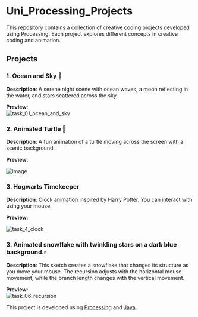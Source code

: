 # Uni_Processing_Projects

This repository contains a collection of creative coding projects developed using Processing. 
Each project explores different concepts in creative coding and animation.

## Projects

### 1. Ocean and Sky 🌌
**Description**: A serene night scene with ocean waves, a moon reflecting in the water, and stars scattered across the sky.  

**Preview**:  
![task_01_ocean_and_sky](https://github.com/user-attachments/assets/56d35654-aae8-4c9e-840e-e3ccfa418d19)




### 2. Animated Turtle 🐢
**Description**: A fun animation of a turtle moving across the screen with a scenic background.  

**Preview**:  


![image](https://github.com/user-attachments/assets/93769f2e-0973-463f-b29d-1aa082c4187b)


### 3. Hogwarts Timekeeper 
**Description**: Clock animation inspired by Harry Potter. You can interact with using your mouse.  

**Preview**:  

![task_4_clock](https://github.com/user-attachments/assets/14ded386-e2a6-46f1-b255-edd6498ff5b9)


### 3. Animated snowflake with twinkling stars on a dark blue background.r 
**Description**:  This sketch creates a snowflake that changes its structure as you move your mouse. 
The recursion adjusts with the horizontal mouse movement, while the branch length changes with the vertical movement.

**Preview**:  
![task_06_recursion](![task_6_recursion](https://github.com/user-attachments/assets/bdbea98e-5b29-458b-9330-92f88c89ea6c)
)


  



This project is developed using [Processing](https://processing.org/) and [Java](https://www.java.com/).

